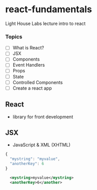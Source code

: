# react-fundamentals
Light House Labs lecture intro to react

### Topics
- [ ] What is React?
- [ ] JSX
- [ ] Components
- [ ] Event Handlers
- [ ] Props
- [ ] State
- [ ] Controlled Components
- [ ] Create a react app

## React
- library for front development 


## JSX
- JavaScript & XML (XHTML)

```js
{
  "mystring": "myvalue",
  "anotherKey": 6
}
```

```XML
  <mystring>myvalue</mystring>
  <anotherKey>6</another>
```